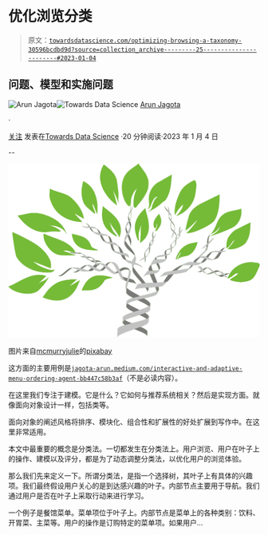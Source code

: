 # 优化浏览分类

> 原文：[`towardsdatascience.com/optimizing-browsing-a-taxonomy-30596bcdbd9d?source=collection_archive---------25-----------------------#2023-01-04`](https://towardsdatascience.com/optimizing-browsing-a-taxonomy-30596bcdbd9d?source=collection_archive---------25-----------------------#2023-01-04)

## **问题、模型和实施问题**

[](https://jagota-arun.medium.com/?source=post_page-----30596bcdbd9d--------------------------------)![Arun Jagota](https://jagota-arun.medium.com/?source=post_page-----30596bcdbd9d--------------------------------)[](https://towardsdatascience.com/?source=post_page-----30596bcdbd9d--------------------------------)![Towards Data Science](https://towardsdatascience.com/?source=post_page-----30596bcdbd9d--------------------------------) [Arun Jagota](https://jagota-arun.medium.com/?source=post_page-----30596bcdbd9d--------------------------------)

·

[关注](https://medium.com/m/signin?actionUrl=https%3A%2F%2Fmedium.com%2F_%2Fsubscribe%2Fuser%2Fef9ed921edad&operation=register&redirect=https%3A%2F%2Ftowardsdatascience.com%2Foptimizing-browsing-a-taxonomy-30596bcdbd9d&user=Arun+Jagota&userId=ef9ed921edad&source=post_page-ef9ed921edad----30596bcdbd9d---------------------post_header-----------) 发表在[Towards Data Science](https://towardsdatascience.com/?source=post_page-----30596bcdbd9d--------------------------------) ·20 分钟阅读·2023 年 1 月 4 日[](https://medium.com/m/signin?actionUrl=https%3A%2F%2Fmedium.com%2F_%2Fvote%2Ftowards-data-science%2F30596bcdbd9d&operation=register&redirect=https%3A%2F%2Ftowardsdatascience.com%2Foptimizing-browsing-a-taxonomy-30596bcdbd9d&user=Arun+Jagota&userId=ef9ed921edad&source=-----30596bcdbd9d---------------------clap_footer-----------)

--

[](https://medium.com/m/signin?actionUrl=https%3A%2F%2Fmedium.com%2F_%2Fbookmark%2Fp%2F30596bcdbd9d&operation=register&redirect=https%3A%2F%2Ftowardsdatascience.com%2Foptimizing-browsing-a-taxonomy-30596bcdbd9d&source=-----30596bcdbd9d---------------------bookmark_footer-----------)![](img/701afca47c30a4c877941cba92f3156f.png)

图片来自[mcmurryjulie](https://pixabay.com/users/mcmurryjulie-2375405/)的[pixabay](https://pixabay.com/)

这方面的主要用例是[`jagota-arun.medium.com/interactive-and-adaptive-menu-ordering-agent-bb447c58b3af`](https://jagota-arun.medium.com/interactive-and-adaptive-menu-ordering-agent-bb447c58b3af)（不是必读内容）。

在这里我们专注于建模。它是什么？它如何与推荐系统相关？然后是实现方面。就像面向对象设计一样，包括类等。

面向对象的阐述风格将排序、模块化、组合性和扩展性的好处扩展到写作中。在这里非常适用。

本文中最重要的概念是分类法。一切都发生在分类法上。用户浏览、用户在叶子上的操作、建模以及评分，都是为了动态调整分类法，以优化用户的浏览体验。

那么我们先来定义一下。所谓分类法，是指一个选择树，其叶子上有具体的兴趣项。我们最终假设用户关心的是到达感兴趣的叶子。内部节点主要用于导航。我们通过用户是否在叶子上采取行动来进行学习。

一个例子是餐馆菜单。菜单项位于叶子上。内部节点是菜单上的各种类别：饮料、开胃菜、主菜等。用户的操作是订购特定的菜单项。如果用户…
